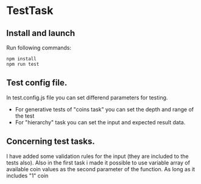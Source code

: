 # TestTask

## Install and launch
Run following commands:
```
npm install
npm run test
```

## Test config file.
In test.config.js file you can set differend parameters for testing.
* For generative tests of "coins task" you can set the depth and range of the test
* For "hierarchy" task you can set the input and expected result data.

## Concerning test tasks.
I have added some validation rules for the input (they are included to the tests also). Also in the first task i made it possible to use variable array of available coin values as the second parameter of the function. As long as it includes "1" coin
